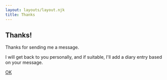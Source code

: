 ```yaml
---
layout: layouts/layout.njk
title: Thanks
---
```


## Thanks!

Thanks for sending me a message. 

I will get back to you personally, and if suitable, I'll add a diary entry based on your message.

[OK](https://ianallan.vote/contact/)

